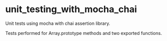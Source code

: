# unit_testing_with_mocha_chai

Unit tests using mocha with chai assertion library. 

Tests performed for Array.prototype methods and two exported functions. 
